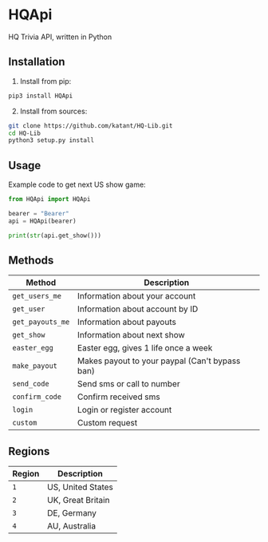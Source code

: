 # HQApi
HQ Trivia API, written in Python

## Installation
1. Install from pip:
```bash
pip3 install HQApi
```

2. Install from sources:
```bash
git clone https://github.com/katant/HQ-Lib.git
cd HQ-Lib
python3 setup.py install
```

## Usage
Example code to get next US show game:
```python
from HQApi import HQApi

bearer = "Bearer"
api = HQApi(bearer)

print(str(api.get_show()))
```

## Methods
| Method             | Description                                       |
|--------------------|---------------------------------------------------|
| `get_users_me`     | Information about your account                    |
| `get_user`         | Information about account by ID                   |
| `get_payouts_me`   | Information about payouts                         |
| `get_show`         | Information about next show                       |
| `easter_egg`       | Easter egg, gives 1 life once a week              |
| `make_payout`      | Makes payout to your paypal (Can't bypass ban)    |
| `send_code`        | Send sms or call to number                        |
| `confirm_code`     | Confirm received sms                              |
| `login`            | Login or register account                         |
| `custom`           | Custom request                                    |

## Regions
| Region | Description           |
|--------|-----------------------|
| `1`    | US, United States     |
| `2`    | UK, Great Britain     |
| `3`    | DE, Germany           |
| `4`    | AU, Australia         |
